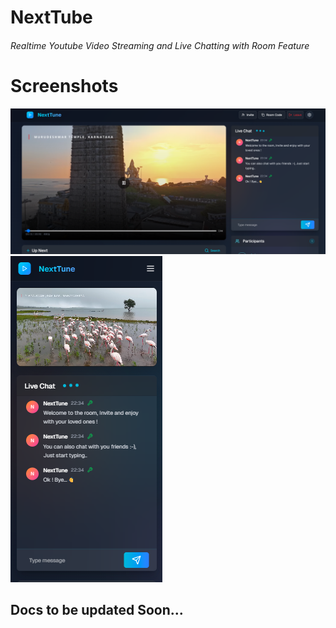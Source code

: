 # NextTube
###### Realtime Youtube Video Streaming and Live Chatting with Room Feature


# Screenshots

![DesktopView](/screenshots/DesktopView.png)
![PhoneView](/screenshots/PhoneView.png)


## Docs to be updated Soon...